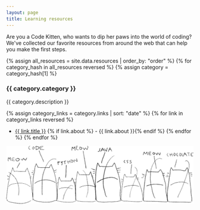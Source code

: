```yaml
---
layout: page
title: Learning resources
---
```


Are you a Code Kitten, who wants to dip her paws into the world of coding? We've collected our favorite resources from around the web that can help you make the first steps.

{% assign all_resources = site.data.resources | order_by: "order" %}
{% for category_hash in all_resources reversed %}
{% assign category = category_hash[1] %}

### {{ category.category }}

<div class="break"></div>

{{ category.description }}

{% assign category_links = category.links | sort: "date" %}
	{% for link in category_links reversed %}
- <a href="{{ link.url }}" target="_blank">{{ link.title }}</a>
			{% if link.about %} - {{ link.about }}{% endif %}
	{% endfor %}
{% endfor %}

<div class="col-md-8">
	<img class="illu-about" src="/assets/images/illustrations/catz_back_fill.png" >
</div>
